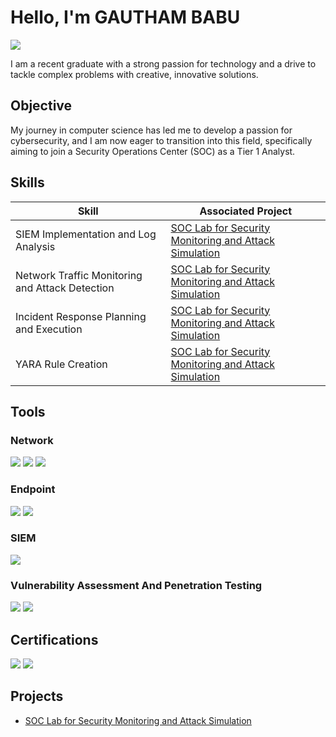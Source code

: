 # Hello, I'm GAUTHAM BABU
<a href="https://www.linkedin.com/in/gautham-babu-5b84241b2"><img src="https://img.shields.io/badge/-LinkedIn-0072b1?&style=for-the-badge&logo=linkedin&logoColor=white" /></a>



I am a recent graduate with a strong passion for technology and a drive to tackle complex problems with creative, innovative solutions.

## Objective


My journey in computer science has led me to develop a passion for cybersecurity, and I am now eager to transition into this field, specifically aiming to join a Security Operations Center (SOC) as a Tier 1 Analyst.

## Skills


| Skill                                         | Associated Project         |
|-----------------------------------------------|----------------------------|
| SIEM Implementation and Log Analysis          | <a href="https://github.com/braga-g/SOC-Lab-for-Security-Monitoring-and-Attack-Simulation/tree/main">SOC Lab for Security Monitoring and Attack Simulation</a>|
| Network Traffic Monitoring and Attack Detection | <a href="https://github.com/braga-g/SOC-Lab-for-Security-Monitoring-and-Attack-Simulation/tree/main">SOC Lab for Security Monitoring and Attack Simulation</a>|
| Incident Response Planning and Execution      | <a href="https://github.com/braga-g/SOC-Lab-for-Security-Monitoring-and-Attack-Simulation/tree/main">SOC Lab for Security Monitoring and Attack Simulation</a>|
| YARA Rule Creation                  | <a href="https://github.com/braga-g/SOC-Lab-for-Security-Monitoring-and-Attack-Simulation/tree/main">SOC Lab for Security Monitoring and Attack Simulation</a>|


## Tools

### Network
<div>
    <img src="https://img.shields.io/badge/-Wireshark-1679A7?&style=for-the-badge&logo=Wireshark&logoColor=white" />
    <img src="https://img.shields.io/badge/-NMAP-EF3B2D?&style=for-the-badge&logo=Nmap&logoColor=white" />
    <img src="https://img.shields.io/badge/-SYSMON-777BB4?&style=for-the-badge&logo=Sysmon&logoColor=white" />
</div>

### Endpoint
<div>
    <img src="https://img.shields.io/badge/-Microsoft_Defender_for_Endpoint-00A4EF?&style=for-the-badge&logo=Microsoft&logoColor=white" />
    <img src="https://img.shields.io/badge/-Limacharlie-4B275F?&style=for-the-badge&logo=Limacharlie&logoColor=white" />
</div>

### SIEM
<div>
    <img src="https://img.shields.io/badge/-Splunk-000000?&style=for-the-badge&logo=Splunk&logoColor=white" />
</div>

### Vulnerability Assessment And Penetration Testing
<div>
    <img src="https://img.shields.io/badge/-Burp_Suite-EF3B2D?&style=for-the-badge&logo=Burp-Suite&logoColor=white" />
    <img src="https://img.shields.io/badge/-Nessus-007ACC?&style=for-the-badge&logo=Tenable&logoColor=white" />
</div>

## Certifications
<div>
    <img src="https://img.shields.io/badge/-EC--Council%20CSA-FF0000?&style=for-the-badge&logo=EC-Council&logoColor=white" />
    <img src="https://img.shields.io/badge/-CICSA%20(RedTeam%20Hacker%20Academy)-white?&style=for-the-badge&logo=RedHat&logoColor=red" />
</div>

## Projects
- <a href="https://github.com/braga-g/SOC-Lab-for-Security-Monitoring-and-Attack-Simulation/tree/main">SOC Lab for Security Monitoring and Attack Simulation</a>
